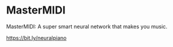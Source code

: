 # MasterMIDI
MasterMIDI: A super smart neural network that makes you music.

https://bit.ly/neuralpiano
